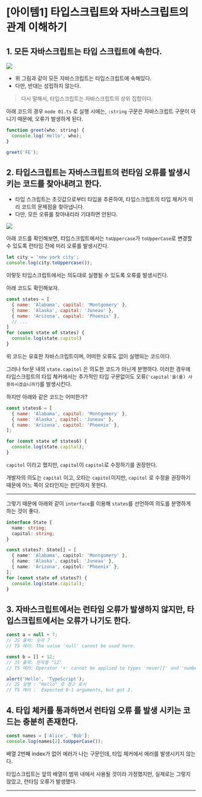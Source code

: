 # [아이템1] 타입스크립트와 자바스크립트의 관계 이해하기

## 1. 모든 자바스크립트는 타입 스크립트에 속한다.

![](https://velog.velcdn.com/images/gusdh2/post/239ded4b-82d0-4ecd-a31b-216d5514c586/image.png)

- 위 그림과 같이 모든 자바스크립트는 타입스크립트에 속해있다.
- 다만, 반대는 성립하지 않는다.

>다시 말해서, 타입스크립트는 자바스크립트의 상위 집합이다.

아래 코드의 경우 `node 01.ts` 로 실행 시에는, `:string` 구문은 자바스크립트 구문이 아니기 때문에, 오류가 발생하게 된다.
```js
function greet(who: string) {
  console.log('Hello', who);
}

greet('FE');
```

## 2. 타입스크립트는 자바스크립트의 런타임 오류를 발생시키는 코드를 찾아내려고 한다.

- 타입 스크립트는 초깃값으로부터 타입을 추론하여, 타입스크립트의 타입 체커가 미리 코드의 문제점을 찾아냅니다.
- 다만, 모든 오류를 찾아내리라 기대하면 안된다.

![](https://velog.velcdn.com/images/gusdh2/post/2590716f-bc27-4128-8e1e-1961c23b91c9/image.png)

아래 코드를 확인해보면, 타입스크립트에서는 `toUppercase`가 `toUpperCase`로 변경할 수 있도록 런타임 전에 미리 오류를 발생시킨다.

```js
let city = 'new york city';
console.log(city.toUppercase());
```

이렇듯 타입스크립트에서는 의도대로 실행될 수 있도록 오류를 발생시킨다.

아래 코드도 확인해보자.

```js
const states = [
  { name: 'Alabama', capital: 'Montgomery' },
  { name: 'Alaska', capital: 'Juneau' },
  { name: 'Arizona', capital: 'Phoenix' },
  // ...
]
for (const state of states) {
  console.log(state.capitol)
}
```

위 코드는 유효한 자바스크립트이며, 어떠한 오류도 없이 실행되는 코드이다.

그러나 for문 내의 `state.capitol` 은 의도한 코드가 아닌게 분명하다.
이러한 경우에 타입스크립트의 타입 체커에서는 추가적인 타입 구문없이도 오류(`'capital'을(를) 사용하시겠습니까?`)를 발생시킨다. 

하지만 아래와 같은 코드는 어떠한가?

```js
const states6 = [
  { name: 'Alabama', capitol: 'Montgomery' },
  { name: 'Alaska', capitol: 'Juneau' },
  { name: 'Arizona', capitol: 'Phoenix' },
];

for (const state of states6) {
  console.log(state.capital);
}
```
`capitol` 이라고 했지만, `capital`이 `capitol`로 수정하기를 권장한다.

개발자의 의도는 `capital` 이고, 오타는 `capitol`이지만, `capitol` 로 수정을 권장하기 때문에 어느 쪽이 오타인지는 판단하지 못한다.

----

그렇기 때문에 아래와 같이 `interface`를 이용해 `states`를 선언하여 의도를 분명하게 하는 것이 좋다.

```ts
interface State {
  name: string;
  capital: string;
}

const states7: State[] = [
  { name: 'Alabama', capitol: 'Montgomery' },
  { name: 'Alaska', capitol: 'Juneau' },
  { name: 'Arizona', capitol: 'Phoenix' },
];
for (const state of states7) {
  console.log(state.capital);
}
```

## 3. 자바스크립트에서는 런타임 오류가 발생하지 않지만, 타입스크립트에서는 오류가 나기도 한다.

```js
const a = null + 7; 
// JS 출력: 숫자 7
// TS 에러: The value 'null' cannot be used here.

const b = [] + 12; 
// JS 출력: 문자열 "12"
// TS 에러: Operator '+' cannot be applied to types 'never[]' and 'number'.

alert('Hello', 'TypeScript'); 
// JS 실행 : "Hello" 로 경고 표시
// TS 에러 :  Expected 0-1 arguments, but got 2.
```

## 4. 타입 체커를 통과하면서 런타임 오류 를 발생 시키는 코드는 충분히 존재한다.

```ts
const names = ['Alice', 'Bob'];
console.log(names[2].toUpperCase());
```
배열 2번째 index가 없어 에러가 나는 구문인데, 타입 체커에서 에러를 발생시키지 않는다.

타입스크립트는 앞의 배열이 범위 내에서 사용될 것이라 가정했지만,
실제로는 그렇지 않았고, 런타임 오류가 발생했다.

---
